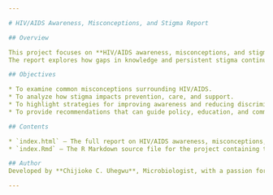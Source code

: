 ```yaml
---

# HIV/AIDS Awareness, Misconceptions, and Stigma Report

## Overview

This project focuses on **HIV/AIDS awareness, misconceptions, and stigma** as a critical public health issue using data from the 2018 Demographic and Health Survey (DHS) by the Nigeria Population Commission.  
The report explores how gaps in knowledge and persistent stigma continue to affect prevention, testing, treatment uptake, and the overall well-being of people living with HIV/AIDS. 

## Objectives

* To examine common misconceptions surrounding HIV/AIDS.
* To analyze how stigma impacts prevention, care, and support.
* To highlight strategies for improving awareness and reducing discrimination.
* To provide recommendations that can guide policy, education, and community action.

## Contents

* `index.html` — The full report on HIV/AIDS awareness, misconceptions, and stigma.
* `index.Rmd` — The R Markdown source file for the project containing the structured write-up of the report and code chunks.

## Author
Developed by **Chijioke C. Uhegwu**, Microbiologist, with a passion for public health, data science, and genomics research.

---
```



